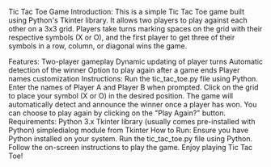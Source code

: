 Tic Tac Toe Game
Introduction:
This is a simple Tic Tac Toe game built using Python's Tkinter library. It allows two players to play against each other on a 3x3 grid. Players take turns marking spaces on the grid with their respective symbols (X or O), and the first player to get three of their symbols in a row, column, or diagonal wins the game.

Features:
Two-player gameplay
Dynamic updating of player turns
Automatic detection of the winner
Option to play again after a game ends
Player names customization
Instructions:
Run the tic_tac_toe.py file using Python.
Enter the names of Player A and Player B when prompted.
Click on the grid to place your symbol (X or O) in the desired position.
The game will automatically detect and announce the winner once a player has won.
You can choose to play again by clicking on the "Play Again?" button.
Requirements:
Python 3.x
Tkinter library (usually comes pre-installed with Python)
simpledialog module from Tkinter
How to Run:
Ensure you have Python installed on your system.
Run the tic_tac_toe.py file using Python.
Follow the on-screen instructions to play the game.
Enjoy playing Tic Tac Toe!
